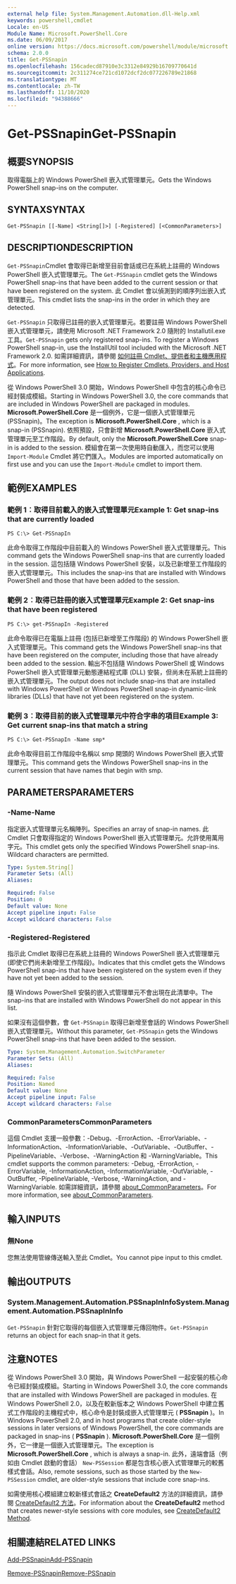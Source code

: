```yaml
---
external help file: System.Management.Automation.dll-Help.xml
keywords: powershell,cmdlet
Locale: en-US
Module Name: Microsoft.PowerShell.Core
ms.date: 06/09/2017
online version: https://docs.microsoft.com/powershell/module/microsoft.powershell.core/get-pssnapin?view=powershell-5.1&WT.mc_id=ps-gethelp
schema: 2.0.0
title: Get-PSSnapin
ms.openlocfilehash: 156cadecd87910e3c3312e84929b16709770641d
ms.sourcegitcommit: 2c311274ce721cd1072dcf2dc077226789e21868
ms.translationtype: MT
ms.contentlocale: zh-TW
ms.lasthandoff: 11/10/2020
ms.locfileid: "94388666"
---
```

# <span data-ttu-id="d1684-103">Get-PSSnapin</span><span class="sxs-lookup"><span data-stu-id="d1684-103">Get-PSSnapin</span></span>

## <span data-ttu-id="d1684-104">概要</span><span class="sxs-lookup"><span data-stu-id="d1684-104">SYNOPSIS</span></span>
<span data-ttu-id="d1684-105">取得電腦上的 Windows PowerShell 嵌入式管理單元。</span><span class="sxs-lookup"><span data-stu-id="d1684-105">Gets the Windows PowerShell snap-ins on the computer.</span></span>

## <span data-ttu-id="d1684-106">SYNTAX</span><span class="sxs-lookup"><span data-stu-id="d1684-106">SYNTAX</span></span>

```
Get-PSSnapin [[-Name] <String[]>] [-Registered] [<CommonParameters>]
```

## <span data-ttu-id="d1684-107">DESCRIPTION</span><span class="sxs-lookup"><span data-stu-id="d1684-107">DESCRIPTION</span></span>

<span data-ttu-id="d1684-108">`Get-PSSnapin`Cmdlet 會取得已新增至目前會話或已在系統上註冊的 Windows PowerShell 嵌入式管理單元。</span><span class="sxs-lookup"><span data-stu-id="d1684-108">The `Get-PSSnapin` cmdlet gets the Windows PowerShell snap-ins that have been added to the current session or that have been registered on the system.</span></span> <span data-ttu-id="d1684-109">此 Cmdlet 會以偵測到的順序列出嵌入式管理單元。</span><span class="sxs-lookup"><span data-stu-id="d1684-109">This cmdlet lists the snap-ins in the order in which they are detected.</span></span>

<span data-ttu-id="d1684-110">`Get-PSSnapin` 只取得已註冊的嵌入式管理單元。若要註冊 Windows PowerShell 嵌入式管理單元，請使用 Microsoft .NET Framework 2.0 隨附的 Installutil.exe 工具。</span><span class="sxs-lookup"><span data-stu-id="d1684-110">`Get-PSSnapin` gets only registered snap-ins. To register a Windows PowerShell snap-in, use the InstallUtil tool included with the Microsoft .NET Framework 2.0.</span></span> <span data-ttu-id="d1684-111">如需詳細資訊，請參閱 [如何註冊 Cmdlet、提供者和主機應用程式](/previous-versions//ms714644(v=vs.85))。</span><span class="sxs-lookup"><span data-stu-id="d1684-111">For more information, see [How to Register Cmdlets, Providers, and Host Applications](/previous-versions//ms714644(v=vs.85)).</span></span>

<span data-ttu-id="d1684-112">從 Windows PowerShell 3.0 開始，Windows PowerShell 中包含的核心命令已經封裝成模組。</span><span class="sxs-lookup"><span data-stu-id="d1684-112">Starting in Windows PowerShell 3.0, the core commands that are included in Windows PowerShell are packaged in modules.</span></span> <span data-ttu-id="d1684-113">**Microsoft.PowerShell.Core** 是一個例外，它是一個嵌入式管理單元 (PSSnapin)。</span><span class="sxs-lookup"><span data-stu-id="d1684-113">The exception is **Microsoft.PowerShell.Core** , which is a snap-in (PSSnapin).</span></span>
<span data-ttu-id="d1684-114">依照預設，只會新增 **Microsoft.PowerShell.Core** 嵌入式管理單元至工作階段。</span><span class="sxs-lookup"><span data-stu-id="d1684-114">By default, only the **Microsoft.PowerShell.Core** snap-in is added to the session.</span></span> <span data-ttu-id="d1684-115">模組會在第一次使用時自動匯入，而您可以使用 `Import-Module` Cmdlet 將它們匯入。</span><span class="sxs-lookup"><span data-stu-id="d1684-115">Modules are imported automatically on first use and you can use the `Import-Module` cmdlet to import them.</span></span>

## <span data-ttu-id="d1684-116">範例</span><span class="sxs-lookup"><span data-stu-id="d1684-116">EXAMPLES</span></span>

### <span data-ttu-id="d1684-117">範例 1︰取得目前載入的嵌入式管理單元</span><span class="sxs-lookup"><span data-stu-id="d1684-117">Example 1: Get snap-ins that are currently loaded</span></span>

```
PS C:\> Get-PSSnapIn
```

<span data-ttu-id="d1684-118">此命令取得工作階段中目前載入的 Windows PowerShell 嵌入式管理單元。</span><span class="sxs-lookup"><span data-stu-id="d1684-118">This command gets the Windows PowerShell snap-ins that are currently loaded in the session.</span></span> <span data-ttu-id="d1684-119">這包括隨 Windows PowerShell 安裝，以及已新增至工作階段的嵌入式管理單元。</span><span class="sxs-lookup"><span data-stu-id="d1684-119">This includes the snap-ins that are installed with Windows PowerShell and those that have been added to the session.</span></span>

### <span data-ttu-id="d1684-120">範例 2︰取得已註冊的嵌入式管理單元</span><span class="sxs-lookup"><span data-stu-id="d1684-120">Example 2: Get snap-ins that have been registered</span></span>

```
PS C:\> get-PSSnapIn -Registered
```

<span data-ttu-id="d1684-121">此命令取得已在電腦上註冊 (包括已新增至工作階段) 的 Windows PowerShell 嵌入式管理單元。</span><span class="sxs-lookup"><span data-stu-id="d1684-121">This command gets the Windows PowerShell snap-ins that have been registered on the computer, including those that have already been added to the session.</span></span> <span data-ttu-id="d1684-122">輸出不包括隨 Windows PowerShell 或 Windows PowerShell 嵌入式管理單元動態連結程式庫 (DLL) 安裝，但尚未在系統上註冊的嵌入式管理單元。</span><span class="sxs-lookup"><span data-stu-id="d1684-122">The output does not include snap-ins that are installed with Windows PowerShell or Windows PowerShell snap-in dynamic-link libraries (DLLs) that have not yet been registered on the system.</span></span>

### <span data-ttu-id="d1684-123">範例 3︰取得目前的嵌入式管理單元中符合字串的項目</span><span class="sxs-lookup"><span data-stu-id="d1684-123">Example 3: Get current snap-ins that match a string</span></span>

```
PS C:\> Get-PSSnapIn -Name smp*
```

<span data-ttu-id="d1684-124">此命令取得目前工作階段中名稱以 smp 開頭的 Windows PowerShell 嵌入式管理單元。</span><span class="sxs-lookup"><span data-stu-id="d1684-124">This command gets the Windows PowerShell snap-ins in the current session that have names that begin with smp.</span></span>

## <span data-ttu-id="d1684-125">PARAMETERS</span><span class="sxs-lookup"><span data-stu-id="d1684-125">PARAMETERS</span></span>

### <span data-ttu-id="d1684-126">-Name</span><span class="sxs-lookup"><span data-stu-id="d1684-126">-Name</span></span>

<span data-ttu-id="d1684-127">指定嵌入式管理單元名稱陣列。</span><span class="sxs-lookup"><span data-stu-id="d1684-127">Specifies an array of snap-in names.</span></span> <span data-ttu-id="d1684-128">此 Cmdlet 只會取得指定的 Windows PowerShell 嵌入式管理單元。允許使用萬用字元。</span><span class="sxs-lookup"><span data-stu-id="d1684-128">This cmdlet gets only the specified Windows PowerShell snap-ins. Wildcard characters are permitted.</span></span>

```yaml
Type: System.String[]
Parameter Sets: (All)
Aliases:

Required: False
Position: 0
Default value: None
Accept pipeline input: False
Accept wildcard characters: False
```

### <span data-ttu-id="d1684-129">-Registered</span><span class="sxs-lookup"><span data-stu-id="d1684-129">-Registered</span></span>

<span data-ttu-id="d1684-130">指示此 Cmdlet 取得已在系統上註冊的 Windows PowerShell 嵌入式管理單元 (即使它們尚未新增至工作階段)。</span><span class="sxs-lookup"><span data-stu-id="d1684-130">Indicates that this cmdlet gets the Windows PowerShell snap-ins that have been registered on the system even if they have not yet been added to the session.</span></span>

<span data-ttu-id="d1684-131">隨 Windows PowerShell 安裝的嵌入式管理單元不會出現在此清單中。</span><span class="sxs-lookup"><span data-stu-id="d1684-131">The snap-ins that are installed with Windows PowerShell do not appear in this list.</span></span>

<span data-ttu-id="d1684-132">如果沒有這個參數，會 `Get-PSSnapin` 取得已新增至會話的 Windows PowerShell 嵌入式管理單元。</span><span class="sxs-lookup"><span data-stu-id="d1684-132">Without this parameter, `Get-PSSnapin` gets the Windows PowerShell snap-ins that have been added to the session.</span></span>

```yaml
Type: System.Management.Automation.SwitchParameter
Parameter Sets: (All)
Aliases:

Required: False
Position: Named
Default value: None
Accept pipeline input: False
Accept wildcard characters: False
```

### <span data-ttu-id="d1684-133">CommonParameters</span><span class="sxs-lookup"><span data-stu-id="d1684-133">CommonParameters</span></span>

<span data-ttu-id="d1684-134">這個 Cmdlet 支援一般參數：-Debug、-ErrorAction、-ErrorVariable、-InformationAction、-InformationVariable、-OutVariable、-OutBuffer、-PipelineVariable、-Verbose、-WarningAction 和 -WarningVariable。</span><span class="sxs-lookup"><span data-stu-id="d1684-134">This cmdlet supports the common parameters: -Debug, -ErrorAction, -ErrorVariable, -InformationAction, -InformationVariable, -OutVariable, -OutBuffer, -PipelineVariable, -Verbose, -WarningAction, and -WarningVariable.</span></span> <span data-ttu-id="d1684-135">如需詳細資訊，請參閱 [about_CommonParameters](https://go.microsoft.com/fwlink/?LinkID=113216)。</span><span class="sxs-lookup"><span data-stu-id="d1684-135">For more information, see [about_CommonParameters](https://go.microsoft.com/fwlink/?LinkID=113216).</span></span>

## <span data-ttu-id="d1684-136">輸入</span><span class="sxs-lookup"><span data-stu-id="d1684-136">INPUTS</span></span>

### <span data-ttu-id="d1684-137">無</span><span class="sxs-lookup"><span data-stu-id="d1684-137">None</span></span>
<span data-ttu-id="d1684-138">您無法使用管線傳送輸入至此 Cmdlet。</span><span class="sxs-lookup"><span data-stu-id="d1684-138">You cannot pipe input to this cmdlet.</span></span>

## <span data-ttu-id="d1684-139">輸出</span><span class="sxs-lookup"><span data-stu-id="d1684-139">OUTPUTS</span></span>

### <span data-ttu-id="d1684-140">System.Management.Automation.PSSnapInInfo</span><span class="sxs-lookup"><span data-stu-id="d1684-140">System.Management.Automation.PSSnapInInfo</span></span>

<span data-ttu-id="d1684-141">`Get-PSSnapin` 針對它取得的每個嵌入式管理單元傳回物件。</span><span class="sxs-lookup"><span data-stu-id="d1684-141">`Get-PSSnapin` returns an object for each snap-in that it gets.</span></span>

## <span data-ttu-id="d1684-142">注意</span><span class="sxs-lookup"><span data-stu-id="d1684-142">NOTES</span></span>

<span data-ttu-id="d1684-143">從 Windows PowerShell 3.0 開始，與 Windows PowerShell 一起安裝的核心命令已經封裝成模組。</span><span class="sxs-lookup"><span data-stu-id="d1684-143">Starting in Windows PowerShell 3.0, the core commands that are installed with Windows PowerShell are packaged in modules.</span></span> <span data-ttu-id="d1684-144">在 Windows PowerShell 2.0，以及在較新版本之 Windows PowerShell 中建立舊式工作階段的主機程式中，核心命令是封裝成嵌入式管理單元 ( **PSSnapin** )。</span><span class="sxs-lookup"><span data-stu-id="d1684-144">In Windows PowerShell 2.0, and in host programs that create older-style sessions in later versions of Windows PowerShell, the core commands are packaged in snap-ins ( **PSSnapin** ).</span></span> <span data-ttu-id="d1684-145">**Microsoft.PowerShell.Core** 是一個例外，它一律是一個嵌入式管理單元。</span><span class="sxs-lookup"><span data-stu-id="d1684-145">The exception is **Microsoft.PowerShell.Core** , which is always a snap-in.</span></span> <span data-ttu-id="d1684-146">此外，遠端會話（例如由 Cmdlet 啟動的會話） `New-PSSession` 都是包含核心嵌入式管理單元的較舊樣式會話。</span><span class="sxs-lookup"><span data-stu-id="d1684-146">Also, remote sessions, such as those started by the `New-PSSession` cmdlet, are older-style sessions that include core snap-ins.</span></span>

 <span data-ttu-id="d1684-147">如需使用核心模組建立較新樣式會話之 **CreateDefault2** 方法的詳細資訊，請參閱 [CreateDefault2 方法](/dotnet/api/system.management.automation.runspaces.initialsessionstate.createdefault2#System_Management_Automation_Runspaces_InitialSessionState_CreateDefault2)。</span><span class="sxs-lookup"><span data-stu-id="d1684-147">For information about the **CreateDefault2** method that creates newer-style sessions with core modules, see [CreateDefault2 Method](/dotnet/api/system.management.automation.runspaces.initialsessionstate.createdefault2#System_Management_Automation_Runspaces_InitialSessionState_CreateDefault2).</span></span>

## <span data-ttu-id="d1684-148">相關連結</span><span class="sxs-lookup"><span data-stu-id="d1684-148">RELATED LINKS</span></span>

[<span data-ttu-id="d1684-149">Add-PSSnapin</span><span class="sxs-lookup"><span data-stu-id="d1684-149">Add-PSSnapin</span></span>](Add-PSSnapin.md)

[<span data-ttu-id="d1684-150">Remove-PSSnapin</span><span class="sxs-lookup"><span data-stu-id="d1684-150">Remove-PSSnapin</span></span>](Remove-PSSnapin.md)
